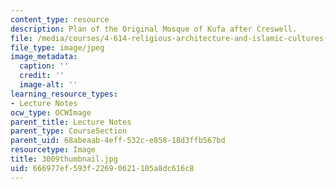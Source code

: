 ```yaml
---
content_type: resource
description: Plan of the Original Mosque of Kufa after Creswell.
file: /media/courses/4-614-religious-architecture-and-islamic-cultures-fall-2002/666977ef593f22690621105a8dc616c8_3009thumbnail.jpg
file_type: image/jpeg
image_metadata:
  caption: ''
  credit: ''
  image-alt: ''
learning_resource_types:
- Lecture Notes
ocw_type: OCWImage
parent_title: Lecture Notes
parent_type: CourseSection
parent_uid: 68abeaab-4eff-532c-e858-18d3ffb567bd
resourcetype: Image
title: 3009thumbnail.jpg
uid: 666977ef-593f-2269-0621-105a8dc616c8
---
```

